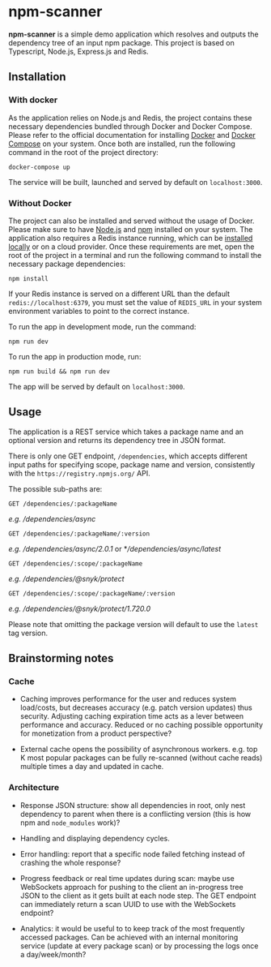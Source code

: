# npm-scanner

**npm-scanner** is a simple demo application which resolves and outputs the dependency tree of an input npm package.
This project is based on Typescript, Node.js, Express.js and Redis.

## Installation

### With docker
As the application relies on Node.js and Redis, the project contains these necessary dependencies bundled through Docker and Docker Compose.
Please refer to the official documentation for installing [Docker](https://docs.docker.com/get-docker/) and [Docker Compose](https://docs.docker.com/compose/) on your system.
Once both are installed, run the following command in the root of the project directory:

    docker-compose up

The service will be built, launched and served by default on `localhost:3000`.

### Without Docker
The project can also be installed and served without the usage of Docker.
Please make sure to have [Node.js](https://nodejs.org/en/download/) and [npm](https://docs.npmjs.com/downloading-and-installing-node-js-and-npm/) installed on your system.
The application also requires a Redis instance running, which can be [installed locally](https://redis.io/topics/quickstart) or on a cloud provider.
Once these requirements are met, open the root of the project in a terminal and run the following command to install the necessary package dependencies:

    npm install

If your Redis instance is served on a different URL than the default `redis://localhost:6379`, you must set the value of `REDIS_URL` in your system environment variables to point to the correct instance.

To run the app in development mode, run the command:

    npm run dev

To run the app in production mode, run:

    npm run build && npm run dev

The app will be served by default on `localhost:3000`.

## Usage
The application is a REST service which takes a package name and an optional version and returns its dependency tree in JSON format.

There is only one GET endpoint, `/dependencies`, which accepts different input paths for specifying scope, package name and version, consistently with the `https://registry.npmjs.org/` API.

The possible sub-paths are:

    GET /dependencies/:packageName
**e.g.* /dependencies/async*

    GET /dependencies/:packageName/:version
**e.g.* /dependencies/async/2.0.1* or **/dependencies/async/latest*

    GET /dependencies/:scope/:packageName
**e.g.* /dependencies/@snyk/protect*

    GET /dependencies/:scope/:packageName/:version
**e.g.* /dependencies/@snyk/protect/1.720.0*

Please note that omitting the package version will default to use the `latest` tag version.


## Brainstorming notes

### Cache
- Caching improves performance for the user and reduces system load/costs, but decreases accuracy (e.g. patch version updates) thus security. Adjusting caching expiration time acts as a lever between performance and accuracy. Reduced or no caching possible opportunity for monetization from a product perspective?

- External cache opens the possibility of asynchronous workers. e.g. top K most popular packages can be fully re-scanned (without cache reads) multiple times a day and updated in cache.

### Architecture
- Response JSON structure: show all dependencies in root, only nest dependency to parent when there is a conflicting version (this is how npm and `node_modules` work)?

- Handling and displaying dependency cycles.

- Error handling: report that a specific node failed fetching instead of crashing the whole response?

- Progress feedback or real time updates during scan: maybe use WebSockets approach for pushing to the client an in-progress tree JSON to the client as it gets built at each node step. The GET endpoint can immediately return a scan UUID to use with the WebSockets endpoint?

- Analytics: it would be useful to to keep track of the most frequently accessed packages. Can be achieved with an internal monitoring service (update at every package scan) or by processing the logs once a day/week/month?
